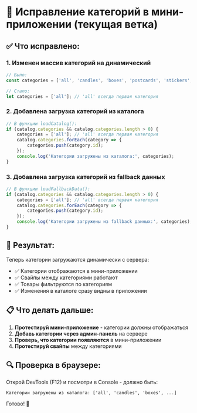 # 🔧 Исправление категорий в мини-приложении (текущая ветка)

## ✅ Что исправлено:

### 1. **Изменен массив категорий на динамический**
```javascript
// Было:
const categories = ['all', 'candles', 'boxes', 'postcards', 'stickers', 'home'];

// Стало:
let categories = ['all']; // 'all' всегда первая категория
```

### 2. **Добавлена загрузка категорий из каталога**
```javascript
// В функции loadCatalog():
if (catalog.categories && catalog.categories.length > 0) {
    categories = ['all']; // 'all' всегда первая категория
    catalog.categories.forEach(category => {
        categories.push(category.id);
    });
    console.log('Категории загружены из каталога:', categories);
}
```

### 3. **Добавлена загрузка категорий из fallback данных**
```javascript
// В функции loadFallbackData():
if (catalog.categories && catalog.categories.length > 0) {
    categories = ['all']; // 'all' всегда первая категория
    catalog.categories.forEach(category => {
        categories.push(category.id);
    });
    console.log('Категории загружены из fallback данных:', categories);
}
```

## 🚀 Результат:

Теперь категории загружаются динамически с сервера:
- ✅ Категории отображаются в мини-приложении
- ✅ Свайпы между категориями работают
- ✅ Товары фильтруются по категориям
- ✅ Изменения в каталоге сразу видны в приложении

## 📋 Что делать дальше:

1. **Протестируй мини-приложение** - категории должны отображаться
2. **Добавь категории через админ-панель** на сервере
3. **Проверь, что категории появляются** в мини-приложении
4. **Протестируй свайпы** между категориями

## 🔍 Проверка в браузере:

Открой DevTools (F12) и посмотри в Console - должно быть:
```
Категории загружены из каталога: ['all', 'candles', 'boxes', ...]
```

Готово! 🎉
